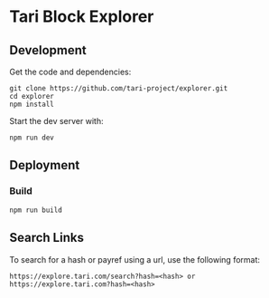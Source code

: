 # Tari Block Explorer

## Development

Get the code and dependencies:

    git clone https://github.com/tari-project/explorer.git
    cd explorer
    npm install

Start the dev server with:

    npm run dev

## Deployment

### Build

    npm run build

## Search Links

To search for a hash or payref using a url, use the following format:

    https://explore.tari.com/search?hash=<hash> or https://explore.tari.com?hash=<hash>
